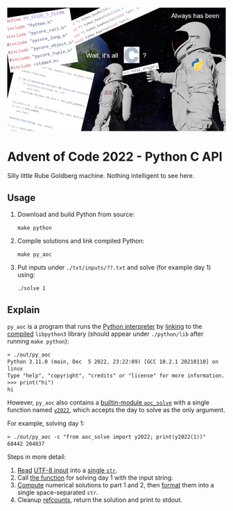 ![](./haha.png)

# Advent of Code 2022 - Python C API

Silly little Rube Goldberg machine.
Nothing intelligent to see here.

## Usage

1. Download and build Python from source:
    ```
    make python
    ```
2. Compile solutions and link compiled Python:
    ```
    make py_aoc
    ```
3. Put inputs under `./txt/inputs/??.txt` and solve (for example day 1) using:
    ```
    ./solve 1
    ```

## Explain

`py_aoc` is a program that runs the [Python interpreter](./src/py_aoc.c#L105) by [linking](./Makefile#L14-L21) to the [compiled](./Makefile#L48-L50) `libpython3` library (should appear under `./python/lib` after running `make python`):
```
> ./out/py_aoc
Python 3.11.0 (main, Dec  5 2022, 23:22:09) [GCC 10.2.1 20210110] on linux
Type "help", "copyright", "credits" or "license" for more information.
>>> print("hi")
hi
```

However, `py_aoc` also contains a [builtin-module `aoc_solve`](./src/py_aoc.c#L88-L90) with a single function named [`y2022`](./src/py_aoc.c#L72-L77), which accepts the day to solve as the only argument.

For example, solving day 1:
```
> ./out/py_aoc -c "from aoc_solve import y2022; print(y2022(1))"
68442 204837
```

Steps in more detail:
1. [Read](./include/common.h#L35) [UTF-8 input](./txt/input/01.txt) into a [single `str`](./src/py_aoc.c#L46:L50).
2. Call [the function](./src/py_aoc.c#L15:L16) for solving day 1 with the input string.
3. [Compute](./include/d01.h#L5) numerical solutions to part 1 and 2, then [format](./include/d01.h#L53) them into a single space-separated `str`.
4. Cleanup [refcounts](https://docs.python.org/3/c-api/intro.html#reference-counts), return the solution and print to stdout.
